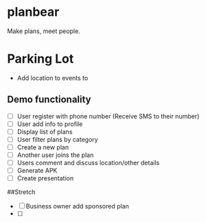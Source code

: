 # planbear
Make plans, meet people.

# Parking Lot

- Add location to events to 

## Demo functionality

- [ ] User register with phone number (Receive SMS to their number)
- [ ] User add info to profile
- [ ] Display list of plans
- [ ] User filter plans by category
- [ ] Create a new plan
- [ ] Another user joins the plan
- [ ] Users comment and discuss location/other details
- [ ] Generate APK
- [ ] Create presentation

##Stretch
- [ ] Business owner add sponsored plan
- [ ] 